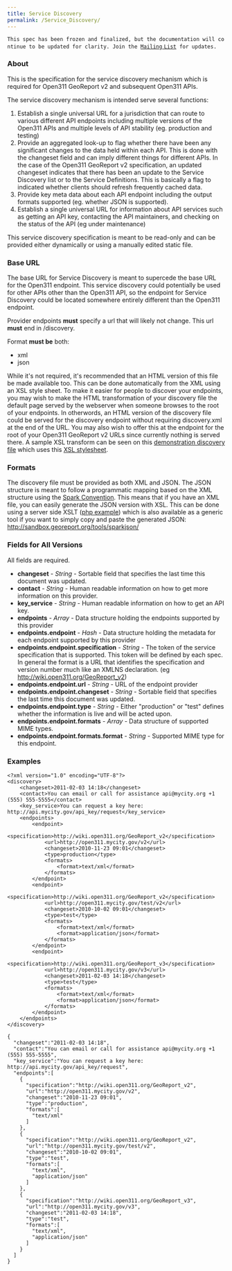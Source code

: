 ```yaml
---
title: Service Discovery
permalink: /Service_Discovery/
---
```


`This spec has been frozen and finalized, but the documentation will continue to be updated for clarity. Join the `[`Mailing` `List`](http://lists.open311.org/groups/discuss)` for updates.`

### About

This is the specification for the service discovery mechanism which is required for Open311 GeoReport v2 and subsequent Open311 APIs.

The service discovery mechanism is intended serve several functions:

1.  Establish a single universal URL for a jurisdiction that can route to various different API endpoints including multiple versions of the Open311 APIs and multiple levels of API stability (eg. production and testing)
2.  Provide an aggregated look-up to flag whether there have been any significant changes to the data held within each API. This is done with the changeset field and can imply different things for different APIs. In the case of the Open311 GeoReport v2 specification, an updated changeset indicates that there has been an update to the Service Discovery list or to the Service Definitions. This is basically a flag to indicated whether clients should refresh frequently cached data.
3.  Provide key meta data about each API endpoint including the output formats supported (eg. whether JSON is supported).
4.  Establish a single universal URL for information about API services such as getting an API key, contacting the API maintainers, and checking on the status of the API (eg under maintenance)

This service discovery specification is meant to be read-only and can be provided either dynamically or using a manually edited static file.

### Base URL

The base URL for Service Discovery is meant to supercede the base URL for the Open311 endpoint. This service discovery could potentially be used for other APIs other than the Open311 API, so the endpoint for Service Discovery could be located somewhere entirely different than the Open311 endpoint.

Provider endpoints **must** specify a url that will likely not change. This url **must** end in /discovery.<format>

Format **must be** both:

-   xml
-   json

While it's not required, it's recommended that an HTML version of this file be made available too. This can be done automatically from the XML using an XSL style sheet. To make it easier for people to discover your endpoints, you may wish to make the HTML transformation of your discovery file the default page served by the webserver when someone browses to the root of your endpoints. In otherwords, an HTML version of the discovery file could be served for the discovery endpoint without requiring discovery.xml at the end of the URL. You may also wish to offer this at the endpoint for the root of your Open311 GeoReport v2 URLs since currently nothing is served there. A sample XSL transform can be seen on this [demonstration discovery file](http://sandbox.georeport.org/tools/discovery/discovery.xml) which uses this [XSL stylesheet](http://sandbox.georeport.org/tools/discovery/transform.xsl).

### Formats

The discovery file must be provided as both XML and JSON. The JSON structure is meant to follow a programmatic mapping based on the XML structure using the [Spark Convention](http://wiki.open311.org/JSON_and_XML_Conversion#The_Spark_Convention). This means that if you have an XML file, you can easily generate the JSON version with XSL. This can be done using a server side XSLT ([php example](http://sandbox.georeport.org/tools/sparkjson/xml2json_spark_php.txt)) which is also available as a generic tool if you want to simply copy and paste the generated JSON: <http://sandbox.georeport.org/tools/sparkjson/>

### Fields for All Versions

All fields are required.

-   **changeset** - *String* - Sortable field that specifies the last time this document was updated.
-   **contact** - *String* - Human readable information on how to get more information on this provider.
-   **key_service** - *String* - Human readable information on how to get an API key.
-   **endpoints** - *Array* - Data structure holding the endpoints supported by this provider
-   **endpoints.endpoint** - *Hash* - Data structure holding the metadata for each endpoint supported by this provider
-   **endpoints.endpoint.specification** - *String* - The token of the service specification that is supported. This token will be defined by each spec. In general the format is a URL that identifies the specification and version number much like an XMLNS declaration. (eg <http://wiki.open311.org/GeoReport_v2>)
-   **endpoints.endpoint.url** - *String* - URL of the endpoint provider
-   **endpoints.endpoint.changeset** - *String* - Sortable field that specifies the last time this document was updated.
-   **endpoints.endpoint.type** - *String* - Either "production" or "test" defines whether the information is live and will be acted upon.
-   **endpoints.endpoint.formats** - *Array* - Data structure of supported MIME types.
-   **endpoints.endpoint.formats.format** - *String* - Supported MIME type for this endpoint.

### Examples

<tabs> <tab title="XML">

    <?xml version="1.0" encoding="UTF-8"?>
    <discovery>
        <changeset>2011-02-03 14:18</changeset>
        <contact>You can email or call for assistance api@mycity.org +1 (555) 555-5555</contact>
        <key_service>You can request a key here: http://api.mycity.gov/api_key/request</key_service>
        <endpoints>
            <endpoint>
                <specification>http://wiki.open311.org/GeoReport_v2</specification>
                <url>http://open311.mycity.gov/v2</url>
                <changeset>2010-11-23 09:01</changeset>
                <type>production</type>
                <formats>
                    <format>text/xml</format>
                </formats>
            </endpoint>
            <endpoint>
                <specification>http://wiki.open311.org/GeoReport_v2</specification>
                <url>http://open311.mycity.gov/test/v2</url>
                <changeset>2010-10-02 09:01</changeset>
                <type>test</type>
                <formats>
                    <format>text/xml</format>
                    <format>application/json</format>
                </formats>
            </endpoint>
            <endpoint>
                <specification>http://wiki.open311.org/GeoReport_v3</specification>
                <url>http://open311.mycity.gov/v3</url>
                <changeset>2011-02-03 14:18</changeset>
                <type>test</type>
                <formats>
                    <format>text/xml</format>
                    <format>application/json</format>
                </formats>
            </endpoint>
        </endpoints>
    </discovery>

</tab> <tab title="JSON">

    {
      "changeset":"2011-02-03 14:18",
      "contact":"You can email or call for assistance api@mycity.org +1 (555) 555-5555",
      "key_service":"You can request a key here: http://api.mycity.gov/api_key/request",
      "endpoints":[
        {
          "specification":"http://wiki.open311.org/GeoReport_v2",
          "url":"http://open311.mycity.gov/v2",
          "changeset":"2010-11-23 09:01",
          "type":"production",
          "formats":[
            "text/xml"
          ]
        },
        {
          "specification":"http://wiki.open311.org/GeoReport_v2",
          "url":"http://open311.mycity.gov/test/v2",
          "changeset":"2010-10-02 09:01",
          "type":"test",
          "formats":[
            "text/xml",
            "application/json"
          ]
        },
        {
          "specification":"http://wiki.open311.org/GeoReport_v3",
          "url":"http://open311.mycity.gov/v3",
          "changeset":"2011-02-03 14:18",
          "type":"test",
          "formats":[
            "text/xml",
            "application/json"
          ]
        }
      ]
    }

</tab> </tabs>
